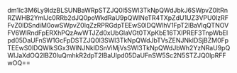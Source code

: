dm1lc3M6Ly9ldzBLSUNBaWRpSTZJQ0l5SWl3TkNpQWdJbkJ6SWpvZ0ltRnRZWHB2YmlJc0RRb2dJQ0poWkdRaU9pQWlNeTR4TXpZdU1UZ3VPU0lzRFFvZ0lDSndiM0owSWpvZ0lqZzRPRGdpTEEwS0lDQWlhV1FpT2lBaVlqQTNOVFV6WlRndFpERXhPQzAwWTJZd0xUbGlaVGt0TXpKbE16TXlPREF3TnpWbElpd05DaUFnSW1GcFpDSTZJQ0l3SWl3TkNpQWdJbTVsZENJNklDSjBZM0FpTEEwS0lDQWlkSGx3WlNJNklDSnViMjVsSWl3TkNpQWdJbWh2YzNRaU9pQWlJaXdOQ2lBZ0luQmhkR2dpT2lBaUlpd05DaUFnSW5Sc2N5STZJQ0lpRFFwOQ==
